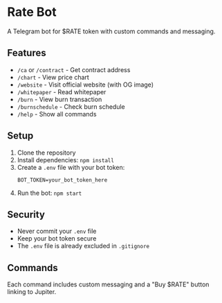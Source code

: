 # Rate Bot

A Telegram bot for $RATE token with custom commands and messaging.

## Features

- `/ca` or `/contract` - Get contract address
- `/chart` - View price chart
- `/website` - Visit official website (with OG image)
- `/whitepaper` - Read whitepaper
- `/burn` - View burn transaction
- `/burnschedule` - Check burn schedule
- `/help` - Show all commands

## Setup

1. Clone the repository
2. Install dependencies: `npm install`
3. Create a `.env` file with your bot token:
   ```
   BOT_TOKEN=your_bot_token_here
   ```
4. Run the bot: `npm start`

## Security

- Never commit your `.env` file
- Keep your bot token secure
- The `.env` file is already excluded in `.gitignore`

## Commands

Each command includes custom messaging and a "Buy $RATE" button linking to Jupiter.
